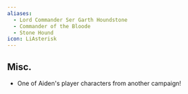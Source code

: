 ```yaml
---
aliases:
  - Lord Commander Ser Garth Houndstone
  - Commander of the Bloode
  - Stone Hound
icon: LiAsterisk
---
```

## Misc.

- One of Aiden's player characters from another campaign!